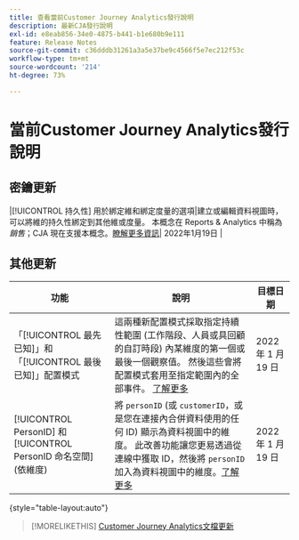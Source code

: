```yaml
---
title: 查看當前Customer Journey Analytics發行說明
description: 最新CJA發行說明
exl-id: e8eab856-34e0-4875-b441-b1e680b9e111
feature: Release Notes
source-git-commit: c36dddb31261a3a5e37be9c4566f5e7ec212f53c
workflow-type: tm+mt
source-wordcount: '214'
ht-degree: 73%

---
```


# 當前Customer Journey Analytics發行說明

## 密鑰更新

|[!UICONTROL 持久性] 用於綁定維和綁定度量的選項|建立或編輯資料視圖時，可以將維的持久性綁定到其他維或度量。 本概念在 Reports &amp; Analytics 中稱為&#x200B;_銷售_；CJA 現在支援本概念。[瞭解更多資訊](https://experienceleague.adobe.com/docs/analytics-platform/using/cja-dataviews/component-settings/persistence.html#binding-dimension)| 2022年1月19日 |

## 其他更新

| 功能 | 說明 | 目標日期 |
| ----------- | ---------- | ----- |
| 「[!UICONTROL 最先已知]」和「[!UICONTROL 最後已知]」配置模式 | 這兩種新配置模式採取指定持續性範圍 (工作階段、人員或具回顧的自訂時段) 內某維度的第一個或最後一個觀察值。 然後這些會將配置模式套用至指定範圍內的全部事件。 [了解更多](https://experienceleague.adobe.com/docs/analytics-platform/using/cja-dataviews/component-settings/persistence.html#allocation-settings) | 2022 年 1 月 19 日 |
| [!UICONTROL PersonID] 和 [!UICONTROL PersonID 命名空間] (依維度) | 將 `personID` (或 `customerID`，或是您在連接內合併資料使用的任何 ID) 顯示為資料視圖中的維度。 此改善功能讓您更易透過從連線中獲取 ID，然後將 `personID` 加入為資料視圖中的維度。[了解更多](https://experienceleague.adobe.com/docs/analytics-platform/using/cja-dataviews/component-reference.html?lang=en#optional-standard-components) | 2022 年 1 月 19 日 |

{style=&quot;table-layout:auto&quot;}

>[!MORELIKETHIS]
>[Customer Journey Analytics文檔更新](/help/doc-changes.md)
